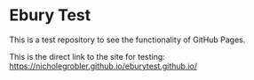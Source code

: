 # Ebury Test
This is a test repository to see the functionality of GitHub Pages.

This is the direct link to the site for testing: https://nicholegrobler.github.io/eburytest.github.io/
